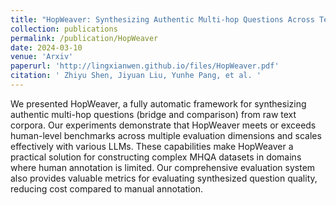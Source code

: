 ```yaml
---
title: "HopWeaver: Synthesizing Authentic Multi-hop Questions Across Text Corpora"
collection: publications
permalink: /publication/HopWeaver
date: 2024-03-10
venue: 'Arxiv'
paperurl: 'http://lingxianwen.github.io/files/HopWeaver.pdf'
citation: ' Zhiyu Shen, Jiyuan Liu, Yunhe Pang, et al. '
---
```


We presented HopWeaver, a fully automatic framework for synthesizing authentic multi-hop questions (bridge and comparison) from raw text corpora. Our experiments demonstrate that HopWeaver meets or exceeds human-level benchmarks across multiple evaluation dimensions and scales effectively with various LLMs. These capabilities make HopWeaver a practical solution for constructing complex MHQA datasets in domains where human annotation is limited. Our comprehensive evaluation system also provides valuable metrics for evaluating synthesized question quality, reducing cost compared to manual annotation.
